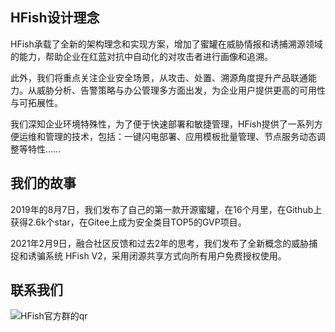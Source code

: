 ## HFish设计理念

HFish承载了全新的架构理念和实现方案，增加了蜜罐在威胁情报和诱捕溯源领域的能力，帮助企业在红蓝对抗中自动化的对攻击者进行画像和追溯。

此外，我们将重点关注企业安全场景，从攻击、处置、溯源角度提升产品联通能力。从威胁分析、告警策略与办公管理多方面出发，为企业用户提供更高的可用性与可拓展性。

我们深知企业环境特殊性，为了便于快速部署和敏捷管理，HFish提供了一系列方便运维和管理的技术，包括：一键闪电部署、应用模板批量管理、节点服务动态调整等特性…… 



## 我们的故事

2019年的8月7日，我们发布了自己的第一款开源蜜罐，在16个月里，在Github上获得2.6k个star，在Gitee上成为安全类目TOP5的GVP项目。 

2021年2月9日，融合社区反馈和过去2年的思考，我们发布了全新概念的威胁捕捉和诱骗系统 HFish V2，采用闭源共享方式向所有用户免费授权使用。

## 联系我们

![HFish官方群的qr](http://img.threatbook.cn/hfish/20210728203437.png)
